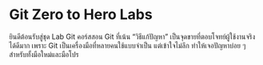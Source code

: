 # Git Zero to Hero Labs

ยินดีต้อนรับสู่ชุด Lab Git คอร์สสอน Git ที่เน้น “วิธีแก้ปัญหา” เป็นจุดขายที่ตอบโจทย์ผู้ใช้งานจริงได้ดีมาก เพราะ Git เป็นเครื่องมือที่หลายคนใช้แบบจำเป็น แต่เข้าใจไม่ลึก ทำให้เจอปัญหาบ่อย ๆ สำหรับทั้งมือใหม่และมือโปร

